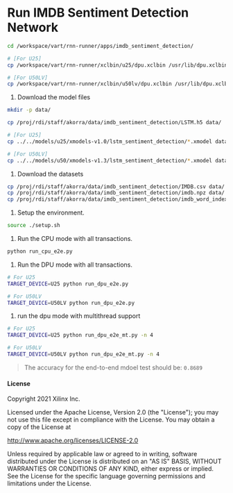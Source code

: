 # Run IMDB Sentiment Detection Network

```sh
cd /workspace/vart/rnn-runner/apps/imdb_sentiment_detection/

# [For U25]
cp /workspace/vart/rnn-runner/xclbin/u25/dpu.xclbin /usr/lib/dpu.xclbin

# [For U50LV]
cp /workspace/vart/rnn-runner/xclbin/u50lv/dpu.xclbin /usr/lib/dpu.xclbin
```

1. Download the model files
```sh
mkdir -p data/

cp /proj/rdi/staff/akorra/data/imdb_sentiment_detection/LSTM.h5 data/

# [For U25]
cp ../../models/u25/xmodels-v1.0/lstm_sentiment_detection/*.xmodel data/

# [For U50LV]
cp ../../models/u50/xmodels-v1.3/lstm_sentiment_detection/*.xmodel data/
```

1. Download the datasets
```sh
cp /proj/rdi/staff/akorra/data/imdb_sentiment_detection/IMDB.csv data/
cp /proj/rdi/staff/akorra/data/imdb_sentiment_detection/imdb.npz data/
cp /proj/rdi/staff/akorra/data/imdb_sentiment_detection/imdb_word_index.json data/
```

1. Setup the environment.
```sh
source ./setup.sh
```

1. Run the CPU mode with all transactions.
```sh
python run_cpu_e2e.py
```

1. Run the DPU mode with all transactions.
```sh
# For U25
TARGET_DEVICE=U25 python run_dpu_e2e.py

# For U50LV
TARGET_DEVICE=U50LV python run_dpu_e2e.py
```

1. run the dpu mode with multithread support
```sh
# For U25
TARGET_DEVICE=U25 python run_dpu_e2e_mt.py -n 4

# For U50LV
TARGET_DEVICE=U50LV python run_dpu_e2e_mt.py -n 4
````

> The accuracy for the end-to-end mdoel test should be: `0.8689`


#### License
Copyright 2021 Xilinx Inc.

Licensed under the Apache License, Version 2.0 (the "License");
you may not use this file except in compliance with the License.
You may obtain a copy of the License at

http://www.apache.org/licenses/LICENSE-2.0

Unless required by applicable law or agreed to in writing, software
distributed under the License is distributed on an "AS IS" BASIS,
WITHOUT WARRANTIES OR CONDITIONS OF ANY KIND, either express or implied.
See the License for the specific language governing permissions and
limitations under the License.
